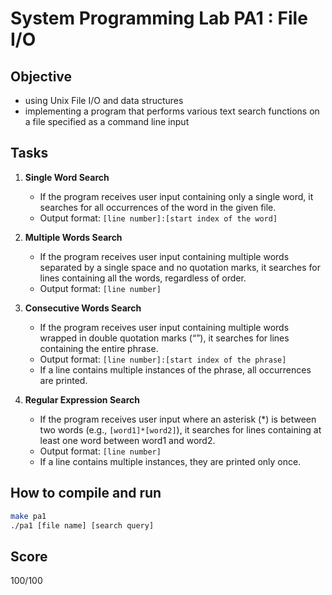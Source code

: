 # System Programming Lab PA1 : File I/O

## Objective

- using Unix File I/O and data structures
- implementing a program that performs various text search functions on a file specified as a command line input

## Tasks

1. **Single Word Search**
   - If the program receives user input containing only a single word, it searches for all occurrences of the word in the given file.
   - Output format: `[line number]:[start index of the word]`

2. **Multiple Words Search**
   - If the program receives user input containing multiple words separated by a single space and no quotation marks, it searches for lines containing all the words, regardless of order.
   - Output format: `[line number]`

3. **Consecutive Words Search**
   - If the program receives user input containing multiple words wrapped in double quotation marks (“”), it searches for lines containing the entire phrase.
   - Output format: `[line number]:[start index of the phrase]`
   - If a line contains multiple instances of the phrase, all occurrences are printed.

4. **Regular Expression Search**
   - If the program receives user input where an asterisk (*) is between two words (e.g., `[word1]*[word2]`), it searches for lines containing at least one word between word1 and word2.
   - Output format: `[line number]`
   - If a line contains multiple instances, they are printed only once.

## How to compile and run

```bash
make pa1
./pa1 [file name] [search query]
```

## Score

100/100